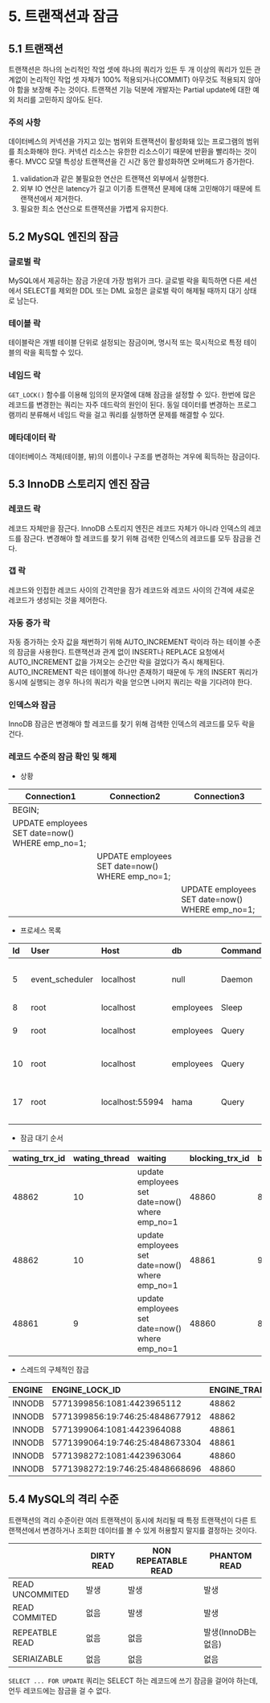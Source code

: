 # 5. 트랜잭션과 잠금

## 5.1 트랜잭션

트랜잭션은 하나의 논리적인 작업 셋에 하나의 쿼리가 있든 두 개 이상의 쿼리가 있든 관계없이 논리적인 작업 셋 자체가 100% 적용되거나(COMMIT) 아무것도 적용되지 않아야 함을 보장해 주는 것이다.
트랜잭션 기능 덕분에 개발자는 Partial update에 대한 예외 처리를 고민하지 않아도 된다.

### 주의 사항

데이터베스의 커넥션을 가지고 있는 범위와 트랜잭션이 활성화돼 있는 프로그램의 범위를 최소화해야 한다.
커넥션 리소스는 유한한 리소스이기 때문에 반환을 빨리하는 것이 좋다.
MVCC 모델 특성상 트랜잭션을 긴 시간 동안 활성화하면 오버헤드가 증가한다.

1. validation과 같은 불필요한 연산은 트랜잭션 외부에서 실행한다.
2. 외부 IO 연산은 latency가 길고 이기종 트랜잭션 문제에 대해 고민해야기 때문에 트랜잭션에서 제거한다.
3. 필요한 최소 연산으로 트랜잭션을 가볍게 유지한다.

## 5.2 MySQL 엔진의 잠금

### 글로벌 락

MySQL에서 제공하는 잠금 가운데 가장 범위가 크다.
글로벌 락을 획득하면 다른 세션에서 SELECT를 제외한 DDL 또는 DML 요청은 글로벌 락이 해제될 때까지 대기 상태로 남는다.

### 테이블 락

테이블락은 개별 테이블 단위로 설정되는 잠금이며, 명시적 또는 묵시적으로 특정 테이블의 락을 획득할 수 있다.

### 네임드 락

`GET_LOCK()` 함수를 이용해 임의의 문자열에 대해 잠금을 설정할 수 있다.
한번에 많은 레코드를 변경한는 쿼리는 자주 데드락의 원인이 된다.
동일 데이터를 변경하는 프로그램끼리 분류해서 네임드 락을 걸고 쿼리를 실행하면 문제를 해결할 수 있다.

### 메타데이터 락

데이터베이스 객체(테이블, 뷰)의 이름이나 구조를 변경하는 겨우에 획득하는 잠금이다.

## 5.3 InnoDB 스토리지 엔진 잠금

### 레코드 락  

레코드 자체만을 잠근다.
InnoDB 스토리지 엔진은 레코드 자체가 아니라 인덱스의 레코드를 잠근다.
변경해야 할 레코드를 찾기 위해 검색한 인덱스의 레코드를 모두 잠금을 건다.

### 갭 락

레코드와 인접한 레코드 사이의 간격만을 잠가 레코드와 레코드 사이의 간격에 새로운 레코드가 생성되는 것을 제어한다.

### 자동 증가 락

자동 증가하는 숫자 값을 채번하기 위해 AUTO_INCREMENT 락이라 하는 테이블 수준의 잠금을 사용한다.
트랜잭션과 관계 없이 INSERT나 REPLACE 요청에서 AUTO_INCREMENT 값을 가져오는 순간만 락을 걸었다가 즉시 해제된다.
AUTO_INCREMENT 락은 테이블에 하나만 존재하기 때문에 두 개의 INSERT 쿼리가 동시에 실행되는 경우 하나의 쿼리가 락을 얻으면 나머지 쿼리는 락을 기다려야 한다.

### 인덱스와 잠금

InnoDB 잠금은 변경해야 할 레코드를 찾기 위해 검색한 인덱스의 레코드를 모두 락을 건다.

### 레코드 수준의 잠금 확인 및 해제

- 상황

| Connection1                                     | Connection2                                     | Connection3                                     |
|-------------------------------------------------|-------------------------------------------------|-------------------------------------------------|
| BEGIN;                                          |                                                 |                                                 |
| UPDATE employees SET date=now() WHERE emp_no=1; |                                                 |                                                 |
|                                                 | UPDATE employees SET date=now() WHERE emp_no=1; |                                                 |
|                                                 |                                                 | UPDATE employees SET date=now() WHERE emp_no=1; |

- 프로세스 목록

| Id | User | Host | db | Command | Time | State | Info |
| :--- | :--- | :--- | :--- | :--- | :--- | :--- | :--- |
| 5 | event\_scheduler | localhost | null | Daemon | 7933 | Waiting on empty queue | null |
| 8 | root | localhost | employees | Sleep | 12 |  | null |
| 9 | root | localhost | employees | Query | 7 | updating | update employees set date=now\(\) where emp\_no=1 |
| 10 | root | localhost | employees | Query | 6 | updating | update employees set date=now\(\) where emp\_no=1 |
| 17 | root | localhost:55994 | hama | Query | 0 | init | /\* ApplicationName=DataGrip 2023.1.2 \*/ SHOW PROCESSLIST |

- 잠금 대기 순서

| wating\_trx\_id | wating\_thread | waiting | blocking\_trx\_id | blocking\_thread | blocking\_query |
| :--- | :--- | :--- | :--- | :--- | :--- |
| 48862 | 10 | update employees set date=now\(\) where emp\_no=1 | 48860 | 8 | null |
| 48862 | 10 | update employees set date=now\(\) where emp\_no=1 | 48861 | 9 | update employees set date=now\(\) where emp\_no=1 |
| 48861 | 9 | update employees set date=now\(\) where emp\_no=1 | 48860 | 8 | null |

- 스레드의 구체적인 잠금

| ENGINE | ENGINE\_LOCK\_ID | ENGINE\_TRANSACTION\_ID | THREAD\_ID | EVENT\_ID | OBJECT\_SCHEMA | OBJECT\_NAME | PARTITION\_NAME | SUBPARTITION\_NAME | INDEX\_NAME | OBJECT\_INSTANCE\_BEGIN | LOCK\_TYPE | LOCK\_MODE | LOCK\_STATUS | LOCK\_DATA |
| :--- | :--- | :--- | :--- | :--- | :--- | :--- | :--- | :--- | :--- | :--- | :--- | :--- | :--- | :--- |
| INNODB | 5771399856:1081:4423965112 | 48862 | 51 | 29 | employees | employees | null | null | null | 4423965112 | TABLE | IX | GRANTED | null |
| INNODB | 5771399856:19:746:25:4848677912 | 48862 | 51 | 29 | employees | employees | null | null | PRIMARY | 4848677912 | RECORD | X,REC\_NOT\_GAP | WAITING | 100001 |
| INNODB | 5771399064:1081:4423964088 | 48861 | 50 | 32 | employees | employees | null | null | null | 4423964088 | TABLE | IX | GRANTED | null |
| INNODB | 5771399064:19:746:25:4848673304 | 48861 | 50 | 32 | employees | employees | null | null | PRIMARY | 4848673304 | RECORD | X,REC\_NOT\_GAP | WAITING | 100001 |
| INNODB | 5771398272:1081:4423963064 | 48860 | 49 | 775 | employees | employees | null | null | null | 4423963064 | TABLE | IX | GRANTED | null |
| INNODB | 5771398272:19:746:25:4848668696 | 48860 | 49 | 775 | employees | employees | null | null | PRIMARY | 4848668696 | RECORD | X,REC\_NOT\_GAP | GRANTED | 100001 |

## 5.4 MySQL의 격리 수준

트랜잭션의 격리 수준이란 여러 트랜잭션이 동시에 처리될 때 특정 트랜잭션이 다른 트랜잭션에서 변경하거나 조회한 데이터를 볼 수 있게 허용할지 말지를 결정하는 것이다.

|                 | DIRTY READ | NON REPEATABLE READ | PHANTOM READ     |
|-----------------|------------|---------------------|------------------|
| READ UNCOMMITED | 발생        | 발생                 | 발생              |
| READ COMMITED   | 없음        | 발생                 | 발생              |
| REPEATBLE READ  | 없음        | 없음                 | 발생(InnoDB는 없음) |
| SERIAIZABLE     | 없음        | 없음                 | 없음              |

`SELECT ... FOR UPDATE` 쿼리는 SELECT 하는 레코드에 쓰기 잠금을 걸어야 하는데, 언두 레코드에는 잠금을 걸 수 없다.
